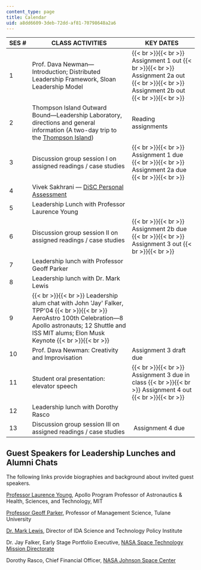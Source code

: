 ```yaml
---
content_type: page
title: Calendar
uid: a8dd6609-3deb-72dd-af81-70798648a2a6
---
```


| SES # | CLASS ACTIVITIES | KEY DATES |
| --- | --- | --- |
| 1 | Prof. Dava Newman—Introduction; Distributed Leadership Framework, Sloan Leadership Model |  {{< br >}}{{< br >}} Assignment 1 out {{< br >}}{{< br >}} Assignment 2a out {{< br >}}{{< br >}} Assignment 2b out {{< br >}}{{< br >}}  |
| 2 | Thompson Island Outward Bound—Leadership Laboratory, directions and general information (A two-day trip to the [Thompson Island](http://thompsonisland.org/)) | Reading assignments |
| 3 | Discussion group session I on assigned readings / case studies |  {{< br >}}{{< br >}} Assignment 1 due {{< br >}}{{< br >}} Assignment 2a due {{< br >}}{{< br >}}  |
| 4 | Vivek Sakhrani — [DiSC Personal Assessment](http://en.wikipedia.org/wiki/DISC_assessment) | &nbsp; |
| 5 | Leadership Lunch with Professor Laurence Young | &nbsp; |
| 6 | Discussion group session II on assigned readings / case studies |  {{< br >}}{{< br >}} Assignment 2b due {{< br >}}{{< br >}} Assignment 3 out {{< br >}}{{< br >}}  |
| 7 | Leadership lunch with Professor Geoff Parker | &nbsp; |
| 8 | Leadership lunch with Dr. Mark Lewis | &nbsp; |
| 9 |  {{< br >}}{{< br >}} Leadership alum chat with John 'Jay' Falker, TPP'04 {{< br >}}{{< br >}} AeroAstro 100th Celebration—8 Apollo astronauts; 12 Shuttle and ISS MIT alums; Elon Musk Keynote {{< br >}}{{< br >}}  | &nbsp; |
| 10 | Prof. Dava Newman: Creativity and Improvisation | Assignment 3 draft due |
| 11 | Student oral presentation: elevator speech |  {{< br >}}{{< br >}} Assignment 3 due in class {{< br >}}{{< br >}} Assignment 4 out {{< br >}}{{< br >}}  |
| 12 | Leadership lunch with Dorothy Rasco | &nbsp; |
| 13 | Discussion group session III on assigned readings / case studies |  Assignment 4 due 

Guest Speakers for Leadership Lunches and Alumni Chats
------------------------------------------------------

The following links provide biographies and background about invited guest speakers.

[Professor Laurence Young](https://aeroastro.mit.edu/laurence-young), Apollo Program Professor of Astronautics & Health, Sciences, and Technology, MIT

[Professor Geoff Parker](http://ggparker.net/), Professor of Management Science, Tulane University

[Dr. Mark Lewis](https://www.defense.gov/Our-Story/Biographies/Biography/Article/2016569/dr-mark-j-lewis/), Director of IDA Science and Technology Policy Institute

Dr. Jay Falker, Early Stage Portfolio Executive, [NASA Space Technology Mission Directorate](http://www.nasa.gov/directorates/spacetech/home/index.html)

Dorothy Rasco, Chief Financial Officer, [NASA Johnson Space Center](http://www.nasa.gov/centers/johnson/home/index.html)